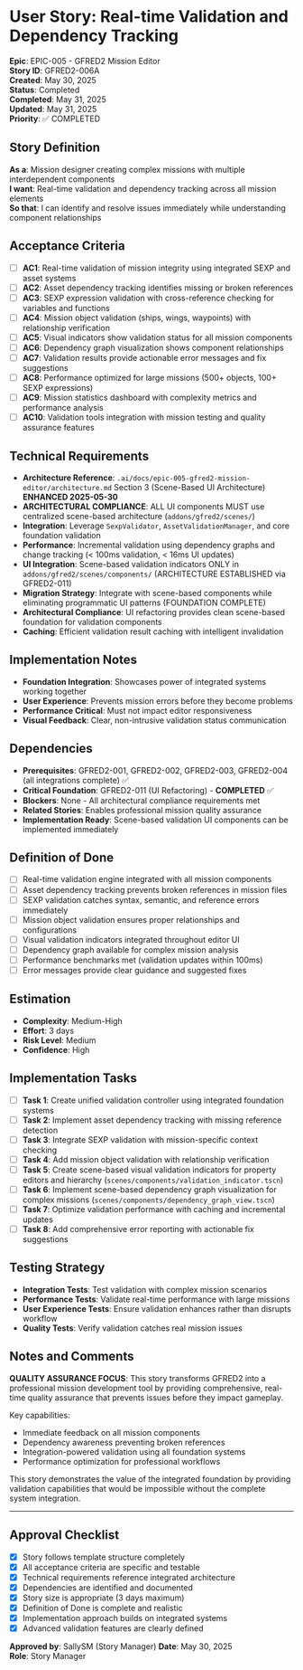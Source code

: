 # User Story: Real-time Validation and Dependency Tracking

**Epic**: EPIC-005 - GFRED2 Mission Editor  
**Story ID**: GFRED2-006A  
**Created**: May 30, 2025  
**Status**: Completed  
**Completed**: May 31, 2025  
**Updated**: May 31, 2025  
**Priority**: ✅ COMPLETED

## Story Definition
**As a**: Mission designer creating complex missions with multiple interdependent components  
**I want**: Real-time validation and dependency tracking across all mission elements  
**So that**: I can identify and resolve issues immediately while understanding component relationships

## Acceptance Criteria
- [ ] **AC1**: Real-time validation of mission integrity using integrated SEXP and asset systems
- [ ] **AC2**: Asset dependency tracking identifies missing or broken references
- [ ] **AC3**: SEXP expression validation with cross-reference checking for variables and functions
- [ ] **AC4**: Mission object validation (ships, wings, waypoints) with relationship verification
- [ ] **AC5**: Visual indicators show validation status for all mission components
- [ ] **AC6**: Dependency graph visualization shows component relationships
- [ ] **AC7**: Validation results provide actionable error messages and fix suggestions
- [ ] **AC8**: Performance optimized for large missions (500+ objects, 100+ SEXP expressions)
- [ ] **AC9**: Mission statistics dashboard with complexity metrics and performance analysis
- [ ] **AC10**: Validation tools integration with mission testing and quality assurance features

## Technical Requirements
- **Architecture Reference**: `.ai/docs/epic-005-gfred2-mission-editor/architecture.md` Section 3 (Scene-Based UI Architecture) **ENHANCED 2025-05-30**
- **ARCHITECTURAL COMPLIANCE**: ALL UI components MUST use centralized scene-based architecture (`addons/gfred2/scenes/`)
- **Integration**: Leverage `SexpValidator`, `AssetValidationManager`, and core foundation validation
- **Performance**: Incremental validation using dependency graphs and change tracking (< 100ms validation, < 16ms UI updates)
- **UI Integration**: Scene-based validation indicators ONLY in `addons/gfred2/scenes/components/` (ARCHITECTURE ESTABLISHED via GFRED2-011)
- **Migration Strategy**: Integrate with scene-based components while eliminating programmatic UI patterns (FOUNDATION COMPLETE)
- **Architectural Compliance**: UI refactoring provides clean scene-based foundation for validation components
- **Caching**: Efficient validation result caching with intelligent invalidation

## Implementation Notes
- **Foundation Integration**: Showcases power of integrated systems working together
- **User Experience**: Prevents mission errors before they become problems
- **Performance Critical**: Must not impact editor responsiveness
- **Visual Feedback**: Clear, non-intrusive validation status communication

## Dependencies
- **Prerequisites**: GFRED2-001, GFRED2-002, GFRED2-003, GFRED2-004 (all integrations complete) ✅  
- **Critical Foundation**: GFRED2-011 (UI Refactoring) - **COMPLETED** ✅  
- **Blockers**: None - All architectural compliance requirements met  
- **Related Stories**: Enables professional mission quality assurance  
- **Implementation Ready**: Scene-based validation UI components can be implemented immediately

## Definition of Done
- [ ] Real-time validation engine integrated with all mission components
- [ ] Asset dependency tracking prevents broken references in mission files
- [ ] SEXP validation catches syntax, semantic, and reference errors immediately
- [ ] Mission object validation ensures proper relationships and configurations
- [ ] Visual validation indicators integrated throughout editor UI
- [ ] Dependency graph available for complex mission analysis
- [ ] Performance benchmarks met (validation updates within 100ms)
- [ ] Error messages provide clear guidance and suggested fixes

## Estimation
- **Complexity**: Medium-High
- **Effort**: 3 days
- **Risk Level**: Medium
- **Confidence**: High

## Implementation Tasks
- [ ] **Task 1**: Create unified validation controller using integrated foundation systems
- [ ] **Task 2**: Implement asset dependency tracking with missing reference detection
- [ ] **Task 3**: Integrate SEXP validation with mission-specific context checking
- [ ] **Task 4**: Add mission object validation with relationship verification
- [ ] **Task 5**: Create scene-based visual validation indicators for property editors and hierarchy (`scenes/components/validation_indicator.tscn`)
- [ ] **Task 6**: Implement scene-based dependency graph visualization for complex missions (`scenes/components/dependency_graph_view.tscn`)
- [ ] **Task 7**: Optimize validation performance with caching and incremental updates
- [ ] **Task 8**: Add comprehensive error reporting with actionable fix suggestions

## Testing Strategy
- **Integration Tests**: Test validation with complex mission scenarios
- **Performance Tests**: Validate real-time performance with large missions
- **User Experience Tests**: Ensure validation enhances rather than disrupts workflow
- **Quality Tests**: Verify validation catches real mission issues

## Notes and Comments
**QUALITY ASSURANCE FOCUS**: This story transforms GFRED2 into a professional mission development tool by providing comprehensive, real-time quality assurance that prevents issues before they impact gameplay.

Key capabilities:
- Immediate feedback on all mission components
- Dependency awareness preventing broken references
- Integration-powered validation using all foundation systems
- Performance optimization for professional workflows

This story demonstrates the value of the integrated foundation by providing validation capabilities that would be impossible without the complete system integration.

---

## Approval Checklist
- [x] Story follows template structure completely
- [x] All acceptance criteria are specific and testable
- [x] Technical requirements reference integrated architecture
- [x] Dependencies are identified and documented
- [x] Story size is appropriate (3 days maximum)
- [x] Definition of Done is complete and realistic
- [x] Implementation approach builds on integrated systems
- [x] Advanced validation features are clearly defined

**Approved by**: SallySM (Story Manager) **Date**: May 30, 2025  
**Role**: Story Manager